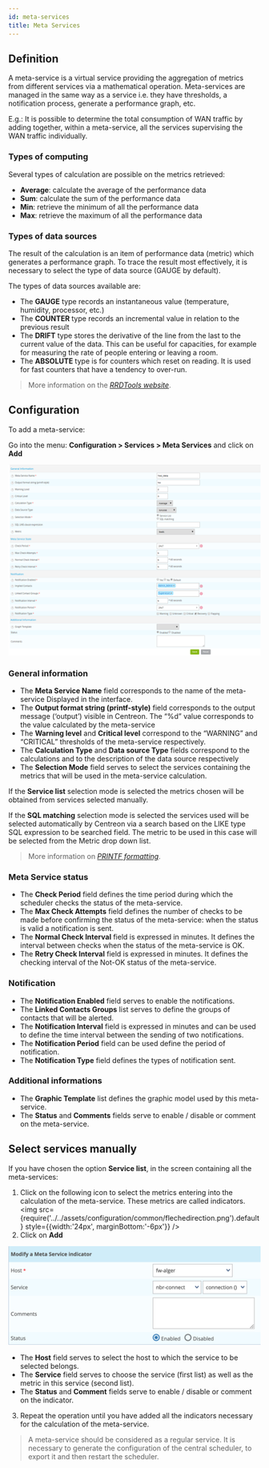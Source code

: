 ```yaml
---
id: meta-services
title: Meta Services
---
```


## Definition

A meta-service is a virtual service providing the aggregation of metrics from different services via a mathematical
operation. Meta-services are managed in the same way as a service i.e. they have thresholds, a notification process,
generate a performance graph, etc.

E.g.: It is possible to determine the total consumption of WAN traffic by adding together, within a meta-service, all
the services supervising the WAN traffic individually.

### Types of computing

Several types of calculation are possible on the metrics retrieved:

* **Average**: calculate the average of the performance data
* **Sum**: calculate the sum of the performance data
* **Min**: retrieve the minimum of all the performance data
* **Max**: retrieve the maximum of all the performance data

### Types of data sources

The result of the calculation is an item of performance data (metric) which generates a performance graph. To trace the
result most effectively, it is necessary to select the type of data source (GAUGE by default).

The types of data sources available are:

* The **GAUGE** type records an instantaneous value (temperature, humidity, processor, etc.)
* The **COUNTER** type records an incremental value in relation to the previous result
* The **DRIFT** type stores the derivative of the line from the last to the current value of the data. This can be useful
for capacities, for example for measuring the rate of people entering or leaving a room.
* The **ABSOLUTE** type is for counters which reset on reading. It is used for fast counters that have a tendency to over-run.

> More information on the *[RRDTools website](http://oss.oetiker.ch/rrdtool/doc/rrdcreate.en)*.

## Configuration

To add a meta-service:

Go into the menu: **Configuration \> Services \> Meta Services** and click on **Add**

![image](../../assets/configuration/02addmetaservice.png)

### General information

* The **Meta Service Name** field corresponds to the name of the meta-service Displayed in the interface.
* The **Output format string (printf-style)** field corresponds to the output message (‘output’) visible in Centreon.
The “%d” value corresponds to the value calculated by the meta-service
* The **Warning level** and **Critical level** correspond to the “WARNING” and “CRITICAL” thresholds of the meta-service
respectively.
* The **Calculation Type** and **Data source Type** fields correspond to the calculations and to the description of the
data source respectively
* The **Selection Mode** field serves to select the services containing the metrics that will be used in the meta-service calculation.

If the **Service list** selection mode is selected the metrics chosen will be obtained from services selected manually.

If the **SQL matching** selection mode is selected the services used will be selected automatically by Centreon via a search
based on the LIKE type SQL expression to be searched field. The metric to be used in this case will be selected from the
Metric drop down list.

> More information on *[PRINTF formatting](http://en.wikipedia.org/wiki/Printf_format_string)*.

### Meta Service status

* The **Check Period** field defines the time period during which the scheduler checks the status of the meta-service.
* The **Max Check Attempts** field defines the number of checks to be made before confirming the status of the meta-service:
when the status is valid a notification is sent.
* The **Normal Check Interval** field is expressed in minutes. It defines the interval between checks when the status of
the meta-service is OK.
* The **Retry Check Interval** field is expressed in minutes. It defines the checking interval of the Not-OK status of
the meta-service.

### Notification

* The **Notification Enabled** field serves to enable the notifications.
* The **Linked Contacts Groups** list serves to define the groups of contacts that will be alerted.
* The **Notification Interval** field is expressed in minutes and can be used to define the time interval between the
sending of two notifications.
* The **Notification Period** field can be used define the period of notification.
* The **Notification Type** field defines the types of notification sent.

### Additional informations

* The **Graphic Template** list defines the graphic model used by this meta-service.
* The **Status** and **Comments** fields serve to enable / disable or comment on the meta-service.

## Select services manually

If you have chosen the option **Service list**, in the screen containing all the meta-services:

1. Click on the following icon to select the metrics entering into the calculation of the meta-service. These
metrics are called indicators. <img src={require('../../assets/configuration/common/flechedirection.png').default} style={{width:'24px', marginBottom:'-6px'}} />
2. Click on **Add**

![image](../../assets/configuration/02metaservicesindicators.png)

* The **Host** field serves to select the host to which the service to be selected belongs.
* The **Service** field serves to choose the service (first list) as well as the metric in this service (second list).
* The **Status** and **Comment** fields serve to enable / disable or comment on the indicator.

3. Repeat the operation until you have added all the indicators necessary for the calculation of the meta-service.

> A meta-service should be considered as a regular service. It is necessary to generate the configuration of the central
> scheduler, to export it and then restart the scheduler.

